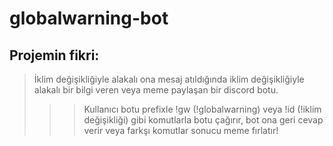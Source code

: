 # globalwarning-bot

## Projemin fikri:
> İklim değişikliğiyle alakalı ona mesaj atıldığında iklim değişikliğiyle alakalı bir bilgi veren veya meme paylaşan bir discord botu.
>>> Kullanıcı botu prefixle !gw (!globalwarning) veya !id (!iklim değişikliği) gibi komutlarla botu çağırır, bot ona geri cevap verir veya farkşı komutlar sonucu meme fırlatır!
